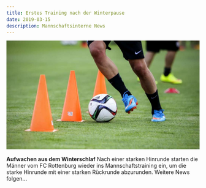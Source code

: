 ```yaml
---
title: Erstes Training nach der Winterpause
date: 2019-03-15
description: Mannschaftsinterne News
---
```


![Training](05.jpg)

**Aufwachen aus dem Winterschlaf**
Nach einer starken Hinrunde starten die Männer vom FC Rottenburg wieder ins Mannschaftstraining ein, um die starke Hinrunde mit einer starken Rückrunde abzurunden.
Weitere News folgen...
